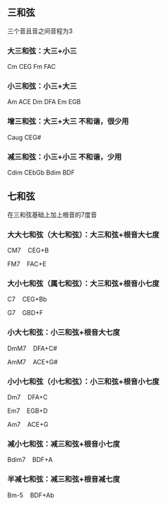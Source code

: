 ## 三和弦

三个音且音之间音程为3

### 大三和弦：大三+小三

Cm    CEG
Fm    FAC

### 小三和弦：小三+大三

Am    ACE
Dm    DFA
Em    EGB

### 增三和弦：大三+大三 不和谐，很少用

Caug    CEG#    

### 减三和弦：小三+小三 不和谐，少用

Cdim    CEbGb
Bdim    BDF

## 七和弦

在三和弦基础上加上根音的7度音

### 大大七和弦（大七和弦）：大三和弦+根音大七度

CM7    CEG+B

FM7    FAC+E

### 大小七和弦（属七和弦）：大三和弦+根音小七度

C7    CEG+Bb

G7    GBD+F

### 小大七和弦：小三和弦+根音大七度

DmM7    DFA+C#

AmM7    ACE+G#

### 小小七和弦（小七和弦）：小三和弦+根音小七度

Dm7    DFA+C

Em7    EGB+D

Am7    ACE+G

### 减小七和弦：减三和弦+根音小七度

Bdim7    BDF+A

### 半减七和弦：减三和弦+根音减七度

Bm-5    BDF+Ab










































